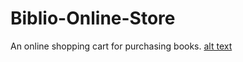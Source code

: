 # Biblio-Online-Store
An online shopping cart for purchasing books.
[alt text](https://github.com/Nithur-M/Biblio-Online-Store/blob/master/biblio%201.png)
